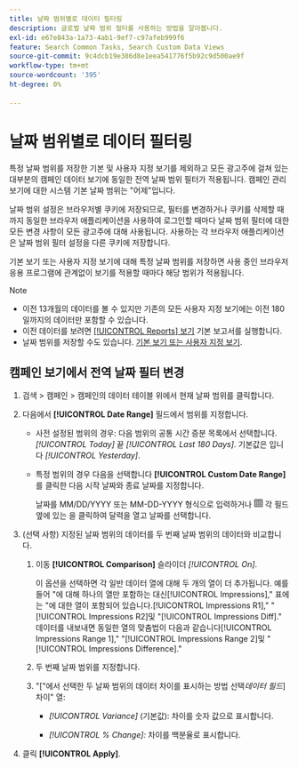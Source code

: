 ```yaml
---
title: 날짜 범위별로 데이터 필터링
description: 글로벌 날짜 범위 필터를 사용하는 방법을 알아봅니다.
exl-id: e67e843a-1a73-4ab1-9ef7-c97afeb999f6
feature: Search Common Tasks, Search Custom Data Views
source-git-commit: 9c4dcb19e386d8e1eea541776f5b92c9d500ae9f
workflow-type: tm+mt
source-wordcount: '395'
ht-degree: 0%

---
```


# 날짜 범위별로 데이터 필터링

특정 날짜 범위를 저장한 기본 및 사용자 지정 보기를 제외하고 모든 광고주에 걸쳐 있는 대부분의 캠페인 데이터 보기에 동일한 전역 날짜 범위 필터가 적용됩니다. 캠페인 관리 보기에 대한 시스템 기본 날짜 범위는 &quot;어제&quot;입니다.

날짜 범위 설정은 브라우저별 쿠키에 저장되므로, 필터를 변경하거나 쿠키를 삭제할 때까지 동일한 브라우저 애플리케이션을 사용하여 로그인할 때마다 날짜 범위 필터에 대한 모든 변경 사항이 모든 광고주에 대해 사용됩니다. 사용하는 각 브라우저 애플리케이션은 날짜 범위 필터 설정을 다른 쿠키에 저장합니다.

기본 보기 또는 사용자 지정 보기에 대해 특정 날짜 범위를 저장하면 사용 중인 브라우저 응용 프로그램에 관계없이 보기를 적용할 때마다 해당 범위가 적용됩니다.

>[!NOTE]
>
>* 이전 13개월의 데이터를 볼 수 있지만 기존의 모든 사용자 지정 보기에는 이전 180일까지의 데이터만 포함할 수 있습니다.
>* 이전 데이터를 보려면 [[!UICONTROL Reports] 보기](/help/search-social-commerce/reports/management/basic-advanced/basic-advanced-report-about.md) 기본 보고서를 실행합니다.
>* 날짜 범위를 저장할 수도 있습니다. [기본 보기 또는 사용자 지정 보기](/help/search-social-commerce/common-tasks/data-views/custom-default-views-manage.md).

## 캠페인 보기에서 전역 날짜 필터 변경

1. 검색 \> 캠페인 \> 캠페인의 데이터 테이블 위에서 현재 날짜 범위를 클릭합니다.

1. 다음에서 **[!UICONTROL Date Range]** 필드에서 범위를 지정합니다.

   * 사전 설정된 범위의 경우: 다음 범위의 공통 시간 증분 목록에서 선택합니다. *[!UICONTROL Today]* 끝 *[!UICONTROL Last 180 Days]*. 기본값은 입니다 *[!UICONTROL Yesterday]*.

   * 특정 범위의 경우 다음을 선택합니다 **[!UICONTROL Custom Date Range]** 를 클릭한 다음 시작 날짜와 종료 날짜를 지정합니다.

     날짜를 MM/DD/YYYY 또는 MM-DD-YYYY 형식으로 입력하거나 ![달력 아이콘](/help/search-social-commerce/assets/calendar.png "달력 아이콘") 각 필드 옆에 있는 을 클릭하여 달력을 열고 날짜를 선택합니다.

1. (선택 사항) 지정된 날짜 범위의 데이터를 두 번째 날짜 범위의 데이터와 비교합니다.

   1. 이동 **[!UICONTROL Comparison]** 슬라이더 *[!UICONTROL On]*.

      이 옵션을 선택하면 각 일반 데이터 열에 대해 두 개의 열이 더 추가됩니다. 예를 들어 &quot;에 대해 하나의 열만 포함하는 대신[!UICONTROL Impressions],&quot; 표에는 &quot;에 대한 열이 포함되어 있습니다.[!UICONTROL Impressions R1],&quot; &quot;[!UICONTROL Impressions R2]및 &quot;[!UICONTROL Impressions Diff].&quot;  데이터를 내보내면 동일한 열의 맞춤법이 다음과 같습니다[!UICONTROL Impressions Range 1],&quot; &quot;[!UICONTROL Impressions Range 2]및 &quot;[!UICONTROL Impressions Difference].&quot;

   1. 두 번째 날짜 범위를 지정합니다.

   1. &quot;\[&quot;에서 선택한 두 날짜 범위의 데이터 차이를 표시하는 방법 선택&#x200B;_데이터 필드_\] 차이&quot; 열:

      * *[!UICONTROL Variance]* (기본값): 차이를 숫자 값으로 표시합니다.

      * *[!UICONTROL % Change]:*  차이를 백분율로 표시합니다.

1. 클릭 **[!UICONTROL Apply]**.

